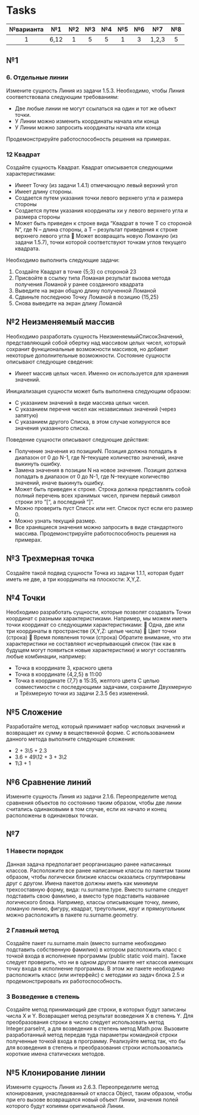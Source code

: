 # Tasks

| №варианта | №1 | №2 | №3 | №4 | №5 | №6 | №7 | №8 |
|:---------:|:--:|:--:|:--:|:--:|:--:|:--:|:--:|:--:|
| 1         |6,12| 1  | 5  | 5  | 1  | 3  |1,2,3| 5 |

## №1

### 6. Отдельные линии

Измените сущность Линия из задачи 1.5.3. Необходимо, чтобы Линия соответствовала
следующим требованиям:

* Две любые линии не могут ссылаться на один и тот же объект точки.
* У Линии можно изменить координаты начала или конца
* У Линии можно запросить координаты начала или конца

Продемонстрируйте работоспособность решения на примерах.

### 12 Квадрат

Создайте сущность Квадрат. Квадрат описывается следующими характеристиками:

* Имеет Точку (из задачи 1.4.1) отмечающую левый верхний угол
* Имеет длину стороны.
* Создается путем указания точки левого верхнего угла и размера стороны
* Создается путем указания координаты xи y левого верхнего угла и размера стороны
* Может быть приведен к строке вида “Квадрат в точке T со стороной N”, где N – длина
стороны, а T – результат приведения к строке верхнего левого угла
 Может возвращать новую Ломаную (из задачи 1.5.7), точки которой соответствуют
точкам углов текущего квадрата.

Необходимо выполнить следующие задачи:

1. Создайте Квадрат в точке {5;3} со стороной 23
2. Присвойте в ссылку типа Ломаная результат вызова метода получения Ломаной у ранее
созданного квадрата
3. Выведите на экран общую длину полученной Ломаной
4. Сдвиньте последнюю Точку Ломаной в позицию {15,25}
5. Снова выведите на экран длину Ломаной

## №2 Неизменяемый массив

Необходимо разработать сущность НеизменяемыйСписокЗначений, представляющий собой
обертку над массивом целых чисел, который сохранит функциональные возможности массивов,
но добавит некоторые дополнительные возможности.
Состояние сущности описывают следующие сведения:

* Имеет массив целых чисел. Именно он используется для хранения значений.

Инициализация сущности может быть выполнена следующим образом:

* С указанием значений в виде массива целых чисел.
* С указанием перечня чисел как независимых значений (через запятую)
* С указанием другого Списка, в этом случае копируются все значения указанного списка.

Поведение сущности описывают следующие действия:

* Получение значения из позицииN. Позиция должна попадать в диапазон от 0 до N-1, где
N–текущее количество значений, иначе выкинуть ошибку.
* Замена значения в позиции N на новое значение. Позиция должна попадать в диапазон от
0 до N-1, где N–текущее количество значений, иначе выкинуть ошибку.
* Может быть приведен к строке. Строка должна представлять собой полный перечень всех
хранимых чисел, причем первый символ строки это ”[“, а последний “]”.
* Можно проверить пуст Список или нет. Список пуст если его размер 0.
* Можно узнать текущий размер.
* Все хранящиеся значения можно запросить в виде стандартного массива.
Продемонстрируйте работоспособность решения на примерах.

## №3 Трехмерная точка

Создайте такой подвид сущности Точка из задачи 1.1.1, которая будет иметь не две, а три
координаты на плоскости: X,Y,Z.

## №4 Точки

Необходимо разработать сущности, которые позволят создавать Точки координат с разными
характеристиками. Например, мы можем иметь точки координат со следующими
характеристиками:
 Одна, две или три координаты в пространстве (X,Y,Z: целые числа)
 Цвет точки (строка)
 Время появления точки (строка)
Обратите внимание, что эти характеристики не составляют исчерпывающий список (так как в
будущем могут появиться новые характеристики) и могут составлять любые комбинации,
например:

* Точка в координате 3, красного цвета
* Точка в координате {4,2,5} в 11:00
* Точка в координате {7,7} в 15:35, желтого цвета
С целью совместимости с последующими задачами, сохраните Двухмерную и Трёхмерную точки
из задачи 2.3.5 без изменений.

## №5 Сложение

Разработайте метод, который принимает набор числовых значений и возвращает их сумму в
вещественной форме. С использованием данного метода выполните следующие сложения:

* 2 + 3\5 + 2.3
* 3.6 + 49\12 + 3 + 3\2
* 1\3 + 1

## №6 Сравнение линий

Измените сущность Линия из задачи 2.1.6. Переопределите метод сравнения объектов по
состоянию таким образом, чтобы две линии считались одинаковыми в том случае, если их начало и конец расположены в одинаковых точках.

## №7

### 1 Навести порядок

Данная задача предполагает реорганизацию ранее написанных классов. Расположите все ранее написанные классы по пакетам таким образом, чтобы логически близкие классы оказались сгруппированы друг с другом. Имена пакетов должны иметь как минимум трехсоставную форму, вида: ru.surname.type. Вместо surname следует подставить свою фамилию, а вместо type подставить название логического блока. Например, классы описывающие точку, линию, ломаную линию, фигуру, квадрат, треугольник, круг и прямоугольник можно расположить в пакете ru.surname.geometry.

### 2 Главный метод

Создайте пакет ru.surname.main (вместо surname необходимо подставить собственную
фамилию) в котором расположить класс с точкой входа в исполнение программы (public static void main). Также следует проверить, что ни в одном другом пакете нет классов имеющих точку входа в исполнение программы. В этом же пакете необходимо расположить класс (или интерфейс) с методами из задач блока 2.5 и продемонстрировать их работоспособность.

### 3 Возведение в степень

Создайте метод принимающий две строки, в которых будут записаны числа X и Y. Возвращает
метод результат возведения X в степень Y. Для преобразования строки в число следует использовать метод Integer.parseInt, а для возведения в степень метод Math.pow. Вызовите разработанный метод передав туда параметры командной строки полученные точкой входа в программу. Реализуйте метод так, что бы для возведения в степень и преобразования строки использовались короткие имена статических методов.

## №5 Клонирование линии

Измените сущность Линия из 2.6.3.
Переопределите метод клонирования, унаследованный от класса Object, таким образом, чтобы
при его вызове возвращался новый объект Линии, значения полей которого будут копиями
оригинальной Линии.
